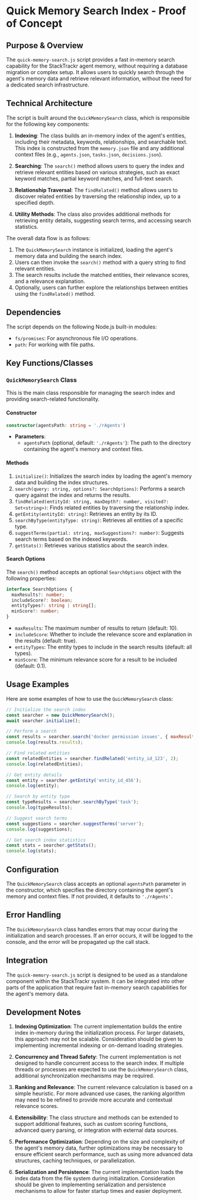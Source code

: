 # Quick Memory Search Index - Proof of Concept

## Purpose & Overview

The `quick-memory-search.js` script provides a fast in-memory search capability for the StackTrackr agent memory, without requiring a database migration or complex setup. It allows users to quickly search through the agent's memory data and retrieve relevant information, without the need for a dedicated search infrastructure.

## Technical Architecture

The script is built around the `QuickMemorySearch` class, which is responsible for the following key components:

1. **Indexing**: The class builds an in-memory index of the agent's entities, including their metadata, keywords, relationships, and searchable text. This index is constructed from the `memory.json` file and any additional context files (e.g., `agents.json`, `tasks.json`, `decisions.json`).

1. **Searching**: The `search()` method allows users to query the index and retrieve relevant entities based on various strategies, such as exact keyword matches, partial keyword matches, and full-text search.

1. **Relationship Traversal**: The `findRelated()` method allows users to discover related entities by traversing the relationship index, up to a specified depth.

1. **Utility Methods**: The class also provides additional methods for retrieving entity details, suggesting search terms, and accessing search statistics.

The overall data flow is as follows:

1. The `QuickMemorySearch` instance is initialized, loading the agent's memory data and building the search index.
2. Users can then invoke the `search()` method with a query string to find relevant entities.
3. The search results include the matched entities, their relevance scores, and a relevance explanation.
4. Optionally, users can further explore the relationships between entities using the `findRelated()` method.

## Dependencies

The script depends on the following Node.js built-in modules:

- `fs/promises`: For asynchronous file I/O operations.
- `path`: For working with file paths.

## Key Functions/Classes

### `QuickMemorySearch` Class

This is the main class responsible for managing the search index and providing search-related functionality.

#### Constructor

```typescript
constructor(agentsPath: string = './rAgents')
```

- **Parameters**:
  - `agentsPath` (optional, default: `'./rAgents'`): The path to the directory containing the agent's memory and context files.

#### Methods

1. `initialize()`: Initializes the search index by loading the agent's memory data and building the index structures.
2. `search(query: string, options?: SearchOptions)`: Performs a search query against the index and returns the results.
3. `findRelated(entityId: string, maxDepth?: number, visited?: Set<string>)`: Finds related entities by traversing the relationship index.
4. `getEntity(entityId: string)`: Retrieves an entity by its ID.
5. `searchByType(entityType: string)`: Retrieves all entities of a specific type.
6. `suggestTerms(partial: string, maxSuggestions?: number)`: Suggests search terms based on the indexed keywords.
7. `getStats()`: Retrieves various statistics about the search index.

#### Search Options

The `search()` method accepts an optional `SearchOptions` object with the following properties:

```typescript
interface SearchOptions {
  maxResults?: number;
  includeScore?: boolean;
  entityTypes?: string | string[];
  minScore?: number;
}
```

- `maxResults`: The maximum number of results to return (default: 10).
- `includeScore`: Whether to include the relevance score and explanation in the results (default: true).
- `entityTypes`: The entity types to include in the search results (default: all types).
- `minScore`: The minimum relevance score for a result to be included (default: 0.1).

## Usage Examples

Here are some examples of how to use the `QuickMemorySearch` class:

```javascript
// Initialize the search index
const searcher = new QuickMemorySearch();
await searcher.initialize();

// Perform a search
const results = searcher.search('docker permission issues', { maxResults: 3 });
console.log(results.results);

// Find related entities
const relatedEntities = searcher.findRelated('entity_id_123', 2);
console.log(relatedEntities);

// Get entity details
const entity = searcher.getEntity('entity_id_456');
console.log(entity);

// Search by entity type
const typeResults = searcher.searchByType('task');
console.log(typeResults);

// Suggest search terms
const suggestions = searcher.suggestTerms('server');
console.log(suggestions);

// Get search index statistics
const stats = searcher.getStats();
console.log(stats);
```

## Configuration

The `QuickMemorySearch` class accepts an optional `agentsPath` parameter in the constructor, which specifies the directory containing the agent's memory and context files. If not provided, it defaults to `'./rAgents'`.

## Error Handling

The `QuickMemorySearch` class handles errors that may occur during the initialization and search processes. If an error occurs, it will be logged to the console, and the error will be propagated up the call stack.

## Integration

The `quick-memory-search.js` script is designed to be used as a standalone component within the StackTrackr system. It can be integrated into other parts of the application that require fast in-memory search capabilities for the agent's memory data.

## Development Notes

1. **Indexing Optimization**: The current implementation builds the entire index in-memory during the initialization process. For larger datasets, this approach may not be scalable. Consideration should be given to implementing incremental indexing or on-demand loading strategies.

1. **Concurrency and Thread Safety**: The current implementation is not designed to handle concurrent access to the search index. If multiple threads or processes are expected to use the `QuickMemorySearch` class, additional synchronization mechanisms may be required.

1. **Ranking and Relevance**: The current relevance calculation is based on a simple heuristic. For more advanced use cases, the ranking algorithm may need to be refined to provide more accurate and contextual relevance scores.

1. **Extensibility**: The class structure and methods can be extended to support additional features, such as custom scoring functions, advanced query parsing, or integration with external data sources.

1. **Performance Optimization**: Depending on the size and complexity of the agent's memory data, further optimizations may be necessary to ensure efficient search performance, such as using more advanced data structures, caching techniques, or parallelization.

1. **Serialization and Persistence**: The current implementation loads the index data from the file system during initialization. Consideration should be given to implementing serialization and persistence mechanisms to allow for faster startup times and easier deployment.
